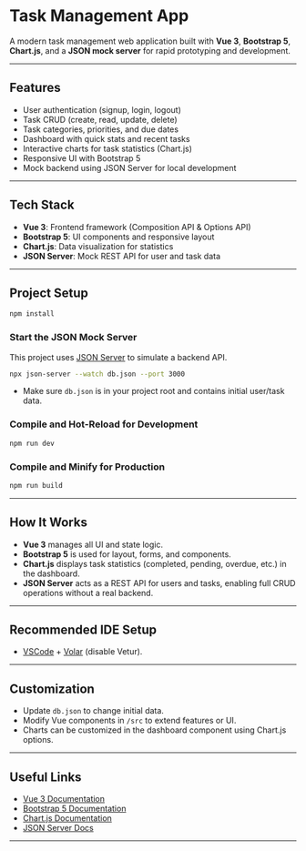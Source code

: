 # Task Management App

A modern task management web application built with **Vue 3**, **Bootstrap 5**, **Chart.js**, and a **JSON mock server** for rapid prototyping and development.

---

## Features

- User authentication (signup, login, logout)
- Task CRUD (create, read, update, delete)
- Task categories, priorities, and due dates
- Dashboard with quick stats and recent tasks
- Interactive charts for task statistics (Chart.js)
- Responsive UI with Bootstrap 5
- Mock backend using JSON Server for local development

---

## Tech Stack

- **Vue 3**: Frontend framework (Composition API & Options API)
- **Bootstrap 5**: UI components and responsive layout
- **Chart.js**: Data visualization for statistics
- **JSON Server**: Mock REST API for user and task data

---

## Project Setup

```sh
npm install
```

### Start the JSON Mock Server

This project uses [JSON Server](https://github.com/typicode/json-server) to simulate a backend API.

```sh
npx json-server --watch db.json --port 3000
```

- Make sure `db.json` is in your project root and contains initial user/task data.

### Compile and Hot-Reload for Development

```sh
npm run dev
```

### Compile and Minify for Production

```sh
npm run build
```

---

## How It Works

- **Vue 3** manages all UI and state logic.
- **Bootstrap 5** is used for layout, forms, and components.
- **Chart.js** displays task statistics (completed, pending, overdue, etc.) in the dashboard.
- **JSON Server** acts as a REST API for users and tasks, enabling full CRUD operations without a real backend.

---

## Recommended IDE Setup

- [VSCode](https://code.visualstudio.com/) + [Volar](https://marketplace.visualstudio.com/items?itemName=Vue.volar) (disable Vetur).

---

## Customization

- Update `db.json` to change initial data.
- Modify Vue components in `/src` to extend features or UI.
- Charts can be customized in the dashboard component using Chart.js options.

---

## Useful Links

- [Vue 3 Documentation](https://vuejs.org/)
- [Bootstrap 5 Documentation](https://getbootstrap.com/)
- [Chart.js Documentation](https://www.chartjs.org/docs/latest/)
- [JSON Server Docs](https://github.com/typicode/json-server)

---
